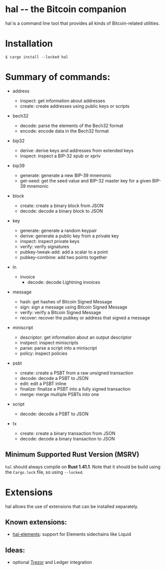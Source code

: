hal -- the Bitcoin companion
============================

hal is a command line tool that provides all kinds of Bitcoin-related utilities.


# Installation

```
$ cargo install --locked hal
```


# Summary of commands:

- address
	- inspect: get information about addresses
	- create: create addresses using public keys or scripts

- bech32
	- decode: parse the elements of the Bech32 format
	- encode: encode data in the Bech32 format

- bip32
	- derive: derive keys and addresses from extended keys
	- inspect: inspect a BIP-32 xpub or xpriv

- bip39
    - generate: generate a new BIP-39 mnemonic
	- get-seed: get the seed value and BIP-32 master key for a given BIP-39 mnemonic

- block
	- create: create a binary block from JSON
	- decode: decode a binary block to JSON

- key
	- generate: generate a random keypair
	- derive: generate a public key from a private key
	- inspect: inspect private keys
	- verify: verify signatures
	- pubkey-tweak-add: add a scalar to a point
	- pubkey-combine: add two points together

- ln
	- invoice
		- decode: decode Lightning invoices

- message
    - hash: get hashes of Bitcoin Signed Message
    - sign: sign a message using Bitcoin Signed Message
    - verify: verify a Bitcoin Signed Message
    - recover: recover the pubkey or address that signed a message

- miniscript
    - descriptor: get information about an output descriptor
    - instpect: inspect miniscripts
    - parse: parse a script into a miniscript
    - policy: inspect policies

- psbt
	- create: create a PSBT from a raw unsigned transaction
	- decode: decode a PSBT to JSON
	- edit: edit a PSBT inline
	- finalize: finalize a PSBT into a fully signed transaction
	- merge: merge multiple PSBTs into one

- script
	- decode: decode a PSBT to JSON

- tx
	- create: create a binary transaction from JSON
	- decode: decode a binary transaction to JSON


## Minimum Supported Rust Version (MSRV)

`hal` should always compile on **Rust 1.41.1**.
Note that it should be build using the `Cargo.lock` file, so using `--locked`.

# Extensions

hal allows the use of extensions that can be installed separately.

## Known extensions:

- [hal-elements](https://github.com/stevenroose/hal-elements/): support for Elements sidechains like Liquid


## Ideas:
- optional [Trezor](https://github.com/stevenroose/rust-trezor-api/) and Ledger integration
